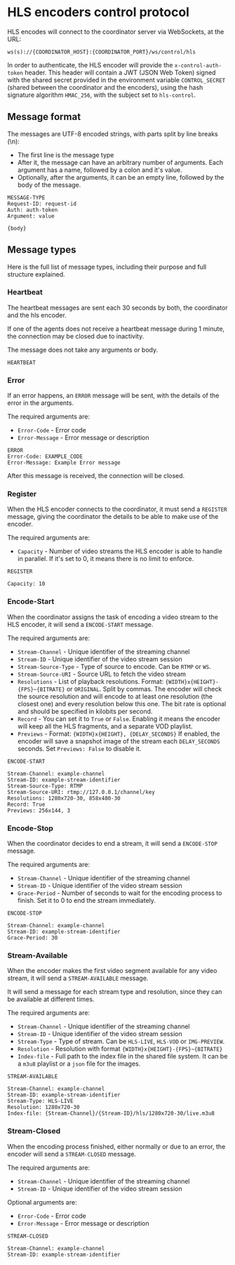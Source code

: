# HLS encoders control protocol

HLS encodes will connect to the coordinator server via WebSockets, at the URL:

```
ws(s)://{COORDINATOR_HOST}:{COORDINATOR_PORT}/ws/control/hls
```

In order to authenticate, the HLS encoder will provide the `x-control-auth-token` header. This header will contain a JWT (JSON Web Token) signed with the shared secret provided in the environment variable `CONTROL_SECRET` (shared between the coordinator and the encoders), using the hash signature algorithm `HMAC_256`, with the subject set to `hls-control`.

## Message format

The messages are UTF-8 encoded strings, with parts split by line breaks (\n):
 
  - The first line is the message type
  - After it, the message can have an arbitrary number of arguments. Each argument has a name, followed by a colon and it's value.
  - Optionally, after the arguments, it can be an empty line, followed by the body of the message.

```
MESSAGE-TYPE
Request-ID: request-id
Auth: auth-token
Argument: value

{body}
```

## Message types

Here is the full list of message types, including their purpose and full structure explained.

### Heartbeat

The heartbeat messages are sent each 30 seconds by both, the coordinator and the hls encoder.

If one of the agents does not receive a heartbeat message during 1 minute, the connection may be closed due to inactivity.

The message does not take any arguments or body.

```
HEARTBEAT
```

### Error

If an error happens, an `ERROR` message will be sent, with the details of the error in the arguments.

The required arguments are:

 - `Error-Code` - Error code
 - `Error-Message` - Error message or description

```
ERROR
Error-Code: EXAMPLE_CODE
Error-Message: Example Error message
```

After this message is received, the connection will be closed.

### Register

When the HLS encoder connects to the coordinator, it must send a `REGISTER` message, giving the coordinator the details to be able to make use of the encoder.

The required arguments are:

 - `Capacity` - Number of video streams the HLS encoder is able to handle in parallel. If it's set to 0, it means there is no limit to enforce.

```
REGISTER

Capacity: 10
```

### Encode-Start

When the coordinator assigns the task of encoding a video stream to the HLS encoder, it will send a `ENCODE-START` message.

The required arguments are:

 - `Stream-Channel` - Unique identifier of the streaming channel
 - `Stream-ID` - Unique identifier of the video stream session
 - `Stream-Source-Type` - Type of source to encode. Can be `RTMP` or `WS`.
 - `Stream-Source-URI` - Source URL to fetch the video stream
 - `Resolutions` - List of playback resolutions. Format: `{WIDTH}x{HEIGHT}-{FPS}~{BITRATE}` or `ORIGINAL`. Split by commas. The encoder will check the source resolution and will encode to at least one resolution (the closest one) and every resolution below this one. The bit rate is optional and should be specified in kilobits per second.
 - `Record` - You can set it to `True` or `False`. Enabling it means the encoder will keep all the HLS fragments, and a separate VOD playlist.
 - `Previews` - Format: `{WIDTH}x{HEIGHT}, {DELAY_SECONDS}` If enabled, the encoder will save a snapshot image of the stream each `DELAY_SECONDS` seconds. Set `Previews: False` to disable it.

```
ENCODE-START

Stream-Channel: example-channel
Stream-ID: example-stream-identifier
Stream-Source-Type: RTMP
Stream-Source-URI: rtmp://127.0.0.1/channel/key
Resolutions: 1280x720-30, 858x480-30
Record: True
Previews: 256x144, 3
```

### Encode-Stop

When the coordinator decides to end a stream, it will send a `ENCODE-STOP` message.

The required arguments are:

 - `Stream-Channel` - Unique identifier of the streaming channel
 - `Stream-ID` - Unique identifier of the video stream session
 - `Grace-Period` - Number of seconds to wait for the encoding process to finish. Set it to 0 to end the stream immediately.

```
ENCODE-STOP

Stream-Channel: example-channel
Stream-ID: example-stream-identifier
Grace-Period: 30
```

### Stream-Available

When the encoder makes the first video segment available for any video stream, it will send a `STREAM-AVAILABLE` message.

It will send a message for each stream type and resolution, since they can be available at different times.

The required arguments are:

 - `Stream-Channel` - Unique identifier of the streaming channel
 - `Stream-ID` - Unique identifier of the video stream session
 - `Stream-Type` - Type of stream. Can be `HLS-LIVE`, `HLS-VOD` or `IMG-PREVIEW`.
 - `Resolution` - Resolution with format `{WIDTH}x{HEIGHT}-{FPS}~{BITRATE}`
 - `Index-file` - Full path to the index file in the shared file system. It can be a `m3u8` playlist or a `json` file for the images.

```
STREAM-AVAILABLE

Stream-Channel: example-channel
Stream-ID: example-stream-identifier
Stream-Type: HLS-LIVE
Resolution: 1280x720-30
Index-file: {Stream-Channel}/{Stream-ID}/hls/1280x720-30/live.m3u8
```

### Stream-Closed

When the encoding process finished, either normally or due to an error, the encoder will send a `STREAM-CLOSED` message.

The required arguments are:

 - `Stream-Channel` - Unique identifier of the streaming channel
 - `Stream-ID` - Unique identifier of the video stream session

Optional arguments are:

 - `Error-Code` - Error code
 - `Error-Message` - Error message or description

```
STREAM-CLOSED

Stream-Channel: example-channel
Stream-ID: example-stream-identifier
```